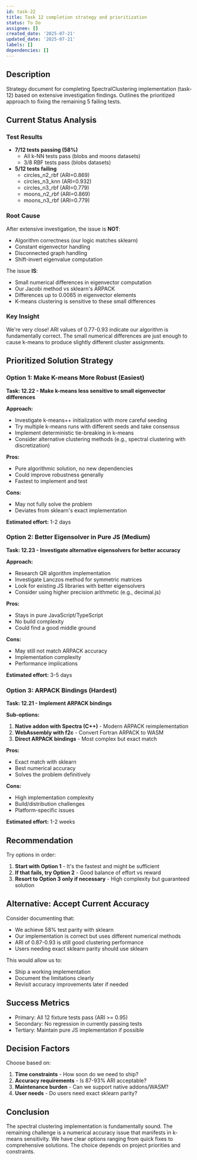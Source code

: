 ```yaml
---
id: task-22
title: Task 12 completion strategy and prioritization
status: To Do
assignee: []
created_date: '2025-07-21'
updated_date: '2025-07-21'
labels: []
dependencies: []
---
```


## Description

Strategy document for completing SpectralClustering implementation (task-12) based on extensive investigation findings. Outlines the prioritized approach to fixing the remaining 5 failing tests.

## Current Status Analysis

### Test Results

- **7/12 tests passing (58%)**
  - All k-NN tests pass (blobs and moons datasets)
  - 3/8 RBF tests pass (blobs datasets)
- **5/12 tests failing**
  - circles_n2_rbf (ARI=0.869)
  - circles_n3_knn (ARI=0.932)
  - circles_n3_rbf (ARI=0.779)
  - moons_n2_rbf (ARI=0.869)
  - moons_n3_rbf (ARI=0.779)

### Root Cause

After extensive investigation, the issue is **NOT**:

- Algorithm correctness (our logic matches sklearn)
- Constant eigenvector handling
- Disconnected graph handling
- Shift-invert eigenvalue computation

The issue **IS**:

- Small numerical differences in eigenvector computation
- Our Jacobi method vs sklearn's ARPACK
- Differences up to 0.0065 in eigenvector elements
- K-means clustering is sensitive to these small differences

### Key Insight

We're very close! ARI values of 0.77-0.93 indicate our algorithm is fundamentally correct. The small numerical differences are just enough to cause k-means to produce slightly different cluster assignments.

## Prioritized Solution Strategy

### Option 1: Make K-means More Robust (Easiest)

**Task: 12.22 - Make k-means less sensitive to small eigenvector differences**

**Approach:**

- Investigate k-means++ initialization with more careful seeding
- Try multiple k-means runs with different seeds and take consensus
- Implement deterministic tie-breaking in k-means
- Consider alternative clustering methods (e.g., spectral clustering with discretization)

**Pros:**

- Pure algorithmic solution, no new dependencies
- Could improve robustness generally
- Fastest to implement and test

**Cons:**

- May not fully solve the problem
- Deviates from sklearn's exact implementation

**Estimated effort:** 1-2 days

### Option 2: Better Eigensolver in Pure JS (Medium)

**Task: 12.23 - Investigate alternative eigensolvers for better accuracy**

**Approach:**

- Research QR algorithm implementation
- Investigate Lanczos method for symmetric matrices
- Look for existing JS libraries with better eigensolvers
- Consider using higher precision arithmetic (e.g., decimal.js)

**Pros:**

- Stays in pure JavaScript/TypeScript
- No build complexity
- Could find a good middle ground

**Cons:**

- May still not match ARPACK accuracy
- Implementation complexity
- Performance implications

**Estimated effort:** 3-5 days

### Option 3: ARPACK Bindings (Hardest)

**Task: 12.21 - Implement ARPACK bindings**

**Sub-options:**

1. **Native addon with Spectra (C++)** - Modern ARPACK reimplementation
2. **WebAssembly with f2c** - Convert Fortran ARPACK to WASM
3. **Direct ARPACK bindings** - Most complex but exact match

**Pros:**

- Exact match with sklearn
- Best numerical accuracy
- Solves the problem definitively

**Cons:**

- High implementation complexity
- Build/distribution challenges
- Platform-specific issues

**Estimated effort:** 1-2 weeks

## Recommendation

Try options in order:

1. **Start with Option 1** - It's the fastest and might be sufficient
2. **If that fails, try Option 2** - Good balance of effort vs reward
3. **Resort to Option 3 only if necessary** - High complexity but guaranteed solution

## Alternative: Accept Current Accuracy

Consider documenting that:

- We achieve 58% test parity with sklearn
- Our implementation is correct but uses different numerical methods
- ARI of 0.87-0.93 is still good clustering performance
- Users needing exact sklearn parity should use sklearn

This would allow us to:

- Ship a working implementation
- Document the limitations clearly
- Revisit accuracy improvements later if needed

## Success Metrics

- Primary: All 12 fixture tests pass (ARI >= 0.95)
- Secondary: No regression in currently passing tests
- Tertiary: Maintain pure JS implementation if possible

## Decision Factors

Choose based on:

1. **Time constraints** - How soon do we need to ship?
2. **Accuracy requirements** - Is 87-93% ARI acceptable?
3. **Maintenance burden** - Can we support native addons/WASM?
4. **User needs** - Do users need exact sklearn parity?

## Conclusion

The spectral clustering implementation is fundamentally sound. The remaining challenge is a numerical accuracy issue that manifests in k-means sensitivity. We have clear options ranging from quick fixes to comprehensive solutions. The choice depends on project priorities and constraints.
